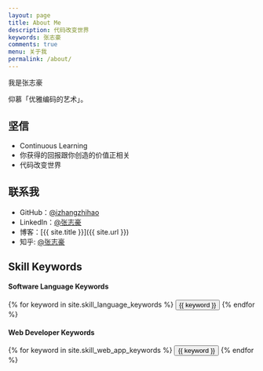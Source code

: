 ```yaml
---
layout: page
title: About Me
description: 代码改变世界
keywords: 张志豪
comments: true
menu: 关于我
permalink: /about/
---
```


我是张志豪

仰慕「优雅编码的艺术」。

## 坚信

* Continuous Learning
* 你获得的回报跟你创造的价值正相关
* 代码改变世界

## 联系我

* GitHub：[@izhangzhihao](https://github.com/izhangzhihao)
* LinkedIn：[@张志豪](https://cn.linkedin.com/in/izhangzhihao)
* 博客：[{{ site.title }}]({{ site.url }})
* 知乎: [@张志豪](https://www.zhihu.com/people/i-zhang-zhi-hao)

## Skill Keywords

#### Software Language Keywords
<div class="btn-inline">
    {% for keyword in site.skill_language_keywords %}
    <button class="btn btn-outline" type="button">{{ keyword }}</button>
    {% endfor %}
</div>

#### Web Developer Keywords
<div class="btn-inline">
    {% for keyword in site.skill_web_app_keywords %}
    <button class="btn btn-outline" type="button">{{ keyword }}</button>
    {% endfor %}
</div>
